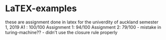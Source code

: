 # LaTEX-examples

these are assignment done in latex for the univerdity of auckland semester 1, 2019
A1 : 100/100
Assignment 1: 94/100
Assignment 2: 79/100 - mistake in turing-machine?? - didn't use the closure rule properly
